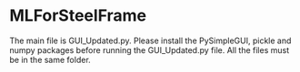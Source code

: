 # MLForSteelFrame
The main file is GUI_Updated.py.
Please install the PySimpleGUI, pickle and numpy packages before running the GUI_Updated.py file.
All the files must be in the same folder.
